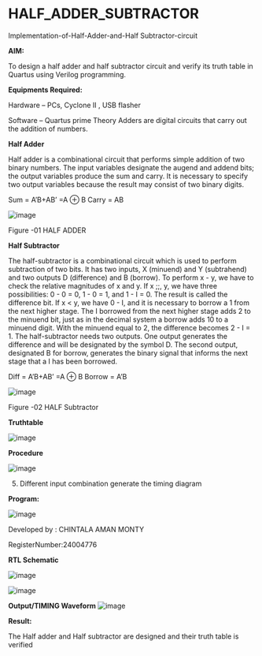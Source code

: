 # HALF_ADDER_SUBTRACTOR

Implementation-of-Half-Adder-and-Half Subtractor-circuit

**AIM:**

To design a half adder and half subtractor circuit and verify its truth table in Quartus using Verilog programming.

**Equipments Required:**

Hardware – PCs, Cyclone II , USB flasher 

Software – Quartus prime Theory Adders are digital circuits that carry out the addition of numbers.

**Half Adder**

Half adder is a combinational circuit that performs simple addition of two binary numbers. The input variables designate the augend and addend bits; the output variables produce the sum and carry. It is necessary to specify two output variables because the result may consist of two binary digits.

Sum = A’B+AB’ =A ⊕ B Carry = AB

![image](https://github.com/naavaneetha/HALF_ADDER_SUBTRACTOR/assets/154305477/bd4a0b2c-cdbc-4184-ab08-81578f121e1f)

Figure -01 HALF ADDER

**Half Subtractor**

The half-subtractor is a combinational circuit which is used to perform subtraction of two bits. It has two inputs, X (minuend) and Y (subtrahend) and two outputs D (difference) and B (borrow). To perform x - y, we have to check the relative magnitudes of x and y. If x ;;, y, we have three possibilities: 0 - 0 = 0, 1 - 0 = 1, and 1 - I = 0. The result is called the difference bit. If x < y, we have 0 - I, and it is necessary to borrow a 1 from the next higher stage. The I borrowed from the next higher stage adds 2 to the minuend bit, just as in the decimal system a borrow adds 10 to a minuend digit. With the minuend equal to 2, the difference becomes 2 - I = 1. The half-subtractor needs two outputs. One output generates the difference and will be designated by the symbol D. The second output, designated B for borrow, generates the binary signal that informs the next stage that a I has been borrowed. 

Diff = A’B+AB’ =A ⊕ B
Borrow = A’B

 ![image](https://github.com/naavaneetha/HALF_ADDER_SUBTRACTOR/assets/154305477/d76b099c-513f-4e7c-843a-e2fd028a531a)

Figure -02 HALF Subtractor

**Truthtable**


  ![image](https://github.com/user-attachments/assets/b95bb4e9-facc-4107-b06f-7502a6156f41)


**Procedure**

![image](https://github.com/user-attachments/assets/2940f1b2-9365-4fca-9065-e311e811e980)


5. Different input combination generate the timing diagram


**Program:** 



![image](https://github.com/user-attachments/assets/73927f42-80dd-47c1-b909-089df24e1679)

Developed by : CHINTALA AMAN MONTY


RegisterNumber:24004776
 
**RTL Schematic**

![image](https://github.com/user-attachments/assets/9c103235-4383-4c63-bdbf-54bd36de1e97)


![image](https://github.com/user-attachments/assets/c17e4826-d248-4901-a3b9-6c01200e93b1)


**Output/TIMING Waveform**
![image](https://github.com/user-attachments/assets/3ab0cdb7-c9b9-485a-9fcb-dde2dfed79d4)


**Result:**

The Half adder and Half subtractor are designed and their truth table is verified

